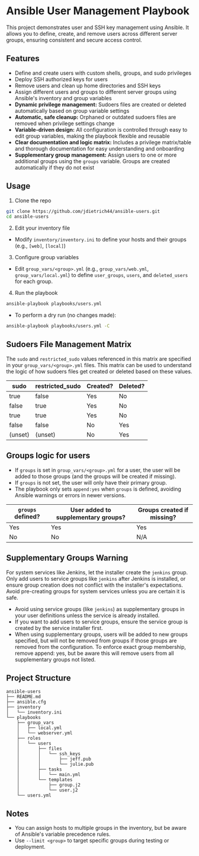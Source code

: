 # Ansible User Management Playbook

This project demonstrates user and SSH key management using Ansible. It allows you to define, create, and remove users across different server groups, ensuring consistent and secure access control.

## Features

- Define and create users with custom shells, groups, and sudo privileges
- Deploy SSH authorized keys for users
- Remove users and clean up home directories and SSH keys
- Assign different users and groups to different server groups using Ansible's inventory and group variables
- **Dynamic privilege management:** Sudoers files are created or deleted automatically based on group variable settings
- **Automatic, safe cleanup:** Orphaned or outdated sudoers files are removed when privilege settings change
- **Variable-driven design:** All configuration is controlled through easy to edit group variables, making the playbook flexible and reusable
- **Clear documentation and logic matrix:** Includes a privilege matrix/table and thorough documentation for easy understanding and onboarding
- **Supplementary group management:** Assign users to one or more additional groups using the `groups` variable. Groups are created automatically if they do not exist

## Usage

1. Clone the repo

```bash
git clone https://github.com/jdietrich44/ansible-users.git
cd ansible-users
```

2. Edit your inventory file

  - Modify `inventory/inventory.ini` to define your hosts and their groups (e.g., `[web]`, `[local]`)

3. Configure group variables

  - Edit `group_vars/<group>.yml` (e.g., `group_vars/web.yml`, `group_vars/local.yml`) to define `user_groups`, `users`, and `deleted_users` for each group.

4. Run the playbook

```bash
ansible-playbook playbooks/users.yml
```

- To perform a dry run (no changes made):

```bash
ansible-playbook playbooks/users.yml -C
```

## Sudoers File Management Matrix

The `sudo` and `restricted_sudo` values referenced in this matrix are specified in your `group_vars/<group>.yml` files. This matrix can be used to understand the logic of how sudoers files get created or deleted based on these values.

| sudo  | restricted_sudo | Created? | Deleted? |
|-------|-----------------|----------|----------|
| true  | false           | Yes      | No       |
| false | true            | Yes      | No       |
| true  | true            | Yes      | No       |
| false | false           | No       | Yes      |
| (unset)| (unset)        | No       | Yes      |

## Groups logic for users

- If `groups` is set in `group_vars/<group>.yml` for a user, the user will be added to those groups (and the groups will be created if missing).
- If `groups` is not set, the user will only have their primary group.
- The playbook only sets `append:yes` when `groups` is defined, avoiding Ansible warnings or errors in newer versions.

| `groups` defined? | User added to supplementary groups? | Groups created if missing? |
|-------------------|-------------------------------------|---------------------------|
| Yes               | Yes                                 | Yes                       |
| No                | No                                  | N/A                       |

## Supplementary Groups Warning

For system services like Jenkins, let the installer create the `jenkins` group. Only add users to service groups like `jenkins` after Jenkins is installed, or ensure group creation does not conflict with the installer's expectations. Avoid pre-creating groups for system services unless you are certain it is safe.

- Avoid using service groups (like `jenkins`) as supplementary groups in your user definitions unless the service is already installed.
- If you want to add users to service groups, ensure the service group is created by the service installer first.
- When using supplementary groups, users will be added to new groups specified, but will not be removed from groups if those groups are removed from the configuration. To enforce exact group membership, remove append: yes, but be aware this will remove users from all supplementary groups not listed.

## Project Structure

```plaintext
ansible-users
├── README.md
├── ansible.cfg
├── inventory
│   └── inventory.ini
└── playbooks
    ├── group_vars
    │   ├── local.yml
    │   └── webserver.yml
    ├── roles
    │   └── users
    │       ├── files
    │       │   └── ssh_keys
    │       │       ├── jeff.pub
    │       │       └── julie.pub
    │       ├── tasks
    │       │   └── main.yml
    │       └── templates
    │           ├── group.j2
    │           └── user.j2
    └── users.yml
```

## Notes

- You can assign hosts to multiple groups in the inventory, but be aware of Ansible's variable precedence rules.
- Use `--limit <group>` to target specific groups during testing or deployment.
